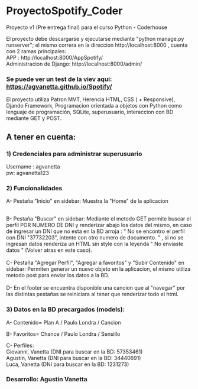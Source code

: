 # ProyectoSpotify_Coder
Proyecto v1 (Pre entrega final) para el curso Python - Coderhouse

El proyecto debe descargarse y ejecutarse mediante "python manage.py runserver"; el mismo correra en la direccion http://localhost:8000 , cuenta con 2 ramas principales: <br>
APP : http://localhost:8000/AppSpotify/ <br>
Administracion de Django: http://localhost:8000/admin/<br>

 ### Se puede ver un test de la viev aqui: https://agvanetta.github.io/Spotify/

El proyecto utiliza Patron MVT, Herencia HTML, CSS ( + Responsive), Djando Framework, Programacion orientada a objetos con Python como lenguaje de programación, SQLite, superusuario, interaccion con BD mediante GET y POST.


## A tener en cuenta:

### 1) Credenciales para administrar superusuario <br> 
Username : agvanetta <br> 
pw: agvanetta123

### 2) Funcionalidades <br>
  
 A- Pestaña "Inicio" en sidebar: Muestra la "Home" de la aplicacion <br> 
     <br> 
  
   B- Pestaña "Buscar" en sidebar: Mediante el metodo GET permite buscar el perfil POR NUMERO DE DNI y renderizar abajo los datos del mismo, en caso de ingresar un DNI    que no esta en la BD arroja : " No se encontro el perfil con DNI "37732203", intente con otro numero de documento. " , si no se ingresan datos renderiza un HTML sin    style con la leyenda " No enviaste datos " (Volver atras en este caso). <br> 
  <br> 
   C- Pestaña "Agregar Perfil", "Agregar a favoritos" y "Subir Contenido" en sidebar: Permiten generar un nuevo objeto en la aplicacion, el mismo utiliza metodo post para enviar los datos a la BD.<br> 
  <br> 
   D- En el footer se encuentra disponible una cancion que al "navegar" por las distintas pestañas se reiniciara al tener que renderizar todo el html.<br> 
  
 ### 3) Datos en la BD precargados (models):<br> 
  A- Contenido= Plan A / Paulo Londra / Cancion <br> 
  
  B- Favoritos= Chance / Paulo Londra / Sensillo <br> 
  
  C- Perfiles:	<br> 
     Giovanni, Vanetta (DNI para buscar en la BD: 57353461) <br> 
     Agustin, Vanetta (DNI para buscar en la BD: 34440691) <br> 
     Luca, Vanetta (DNI para buscar en la BD: 1231273) <br> 

### Desarrollo: Agustín Vanetta
